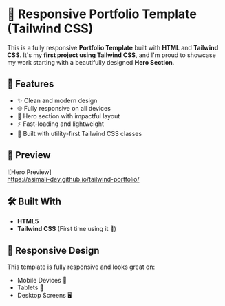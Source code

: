 # 🌟 Responsive Portfolio Template (Tailwind CSS)

This is a fully responsive **Portfolio Template** built with **HTML** and **Tailwind CSS**. It's my **first project using Tailwind CSS**, and I'm proud to showcase my work starting with a beautifully designed **Hero Section**.

## 🚀 Features

- ✨ Clean and modern design
- 🌐 Fully responsive on all devices
- 🎯 Hero section with impactful layout
- ⚡ Fast-loading and lightweight
- 🎨 Built with utility-first Tailwind CSS classes

## 📸 Preview

![Hero Preview] <br>  https://asimali-dev.github.io/tailwind-portfolio/

## 🛠️ Built With

- **HTML5**
- **Tailwind CSS** (First time using it 🎉)

## 📱 Responsive Design

This template is fully responsive and looks great on:
- Mobile Devices 📱
- Tablets 💊
- Desktop Screens 🖥️



